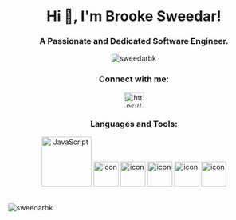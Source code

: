 <h1 align="center">Hi 👋, I'm Brooke Sweedar!</h1>
<h3 align="center">A Passionate and Dedicated Software Engineer.</h3>

<p align="center"> <img src="https://komarev.com/ghpvc/?username=sweedarbk&label=Profile%20views&color=0e75b6&style=flat" alt="sweedarbk" /> </p>

<h3 align="center">Connect with me:</h3>
<p align="center">
<a href="https://linkedin.com/in/https://www.linkedin.com/in/brooke-sweedar/" target="blank"><img align="center" src="https://raw.githubusercontent.com/rahuldkjain/github-profile-readme-generator/master/src/images/icons/Social/linked-in-alt.svg" alt="https://www.linkedin.com/in/brooke-sweedar/" height="30" width="40" /></a>
</p>

<h3 align="center">Languages and Tools:</h3>
<div align="center">
  <img src="https://img.genial.ly/6035bcb66b979e053f5d6fc6/87e5f93d-f314-4fb4-9edd-c977b9c1a690.gif" alt="JavaScript" width="100" />
  <img src="https://techstack-generator.vercel.app/python-icon.svg" alt="icon" width="50" height="50" />
  <img src="https://techstack-generator.vercel.app/ts-icon.svg" alt="icon" width="50" height="50" />
  <img src="https://techstack-generator.vercel.app/js-icon.svg" alt="icon" width="50" height="50" />
  <img src="https://techstack-generator.vercel.app/react-icon.svg" alt="icon" width="50" height="50" />
 <img src="https://techstack-generator.vercel.app/mysql-icon.svg" alt="icon" width="50" height="50" />
</div>

<br>

<p><img align="center" src="https://github-readme-stats.vercel.app/api/top-langs?username=sweedarbk&show_icons=true&locale=en&layout=compact" alt="sweedarbk" /></p>
